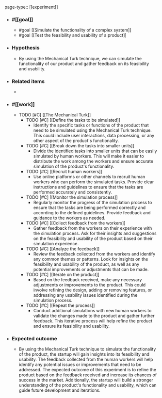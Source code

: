 page-type:: [[experiment]]



  - ### #[[goal]]
    - #goal [[Simulate the functionality of a complex system]]
    - #goal [[Test the feasibility and usability of a product]]
  - ### Hypothesis
    - By using the Mechanical Turk technique, we can simulate the functionality of our product and gather feedback on its feasibility and usability.
  - ### Related items
    - 
  - ### #[[work]]
    - TODO [#C] [[The Mechanical Turk]]
      - TODO [#C] [[Define the tasks to be simulated]]
        - Identify the specific tasks or functions of the product that need to be simulated using the Mechanical Turk technique. This could include user interactions, data processing, or any other aspect of the product's functionality.
      - TODO [#C] [[Break down the tasks into smaller units]]
        - Divide the identified tasks into smaller units that can be easily simulated by human workers. This will make it easier to distribute the work among the workers and ensure accurate simulation of the product's functionality.
      - TODO [#C] [[Recruit human workers]]
        - Use online platforms or other channels to recruit human workers who can perform the simulated tasks. Provide clear instructions and guidelines to ensure that the tasks are performed accurately and consistently.
      - TODO [#C] [[Monitor the simulation process]]
        - Regularly monitor the progress of the simulation process to ensure that the tasks are being performed correctly and according to the defined guidelines. Provide feedback and guidance to the workers as needed.
      - TODO [#C] [[Collect feedback from the workers]]
        - Gather feedback from the workers on their experience with the simulation process. Ask for their insights and suggestions on the feasibility and usability of the product based on their simulation experience.
      - TODO [#C] [[Analyze the feedback]]
        - Review the feedback collected from the workers and identify any common themes or patterns. Look for insights on the feasibility and usability of the product, as well as any potential improvements or adjustments that can be made.
      - TODO [#C] [[Iterate on the product]]
        - Based on the feedback received, make any necessary adjustments or improvements to the product. This could involve refining the design, adding or removing features, or addressing any usability issues identified during the simulation process.
      - TODO [#C] [[Repeat the process]]
        - Conduct additional simulations with new human workers to validate the changes made to the product and gather further feedback. This iterative process will help refine the product and ensure its feasibility and usability.
  - ### Expected outcome
    - By using the Mechanical Turk technique to simulate the functionality of the product, the startup will gain insights into its feasibility and usability. The feedback collected from the human workers will help identify any potential issues or improvements that need to be addressed. The expected outcome of this experiment is to refine the product based on the feedback received and increase its chances of success in the market. Additionally, the startup will build a stronger understanding of the product's functionality and usability, which can guide future development and iterations.











